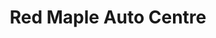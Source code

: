 ---
title: "Red Maple Auto Centre"
url: /richmond-hill/red-maple-auto-centre/
shop: Autowerkstatt
---